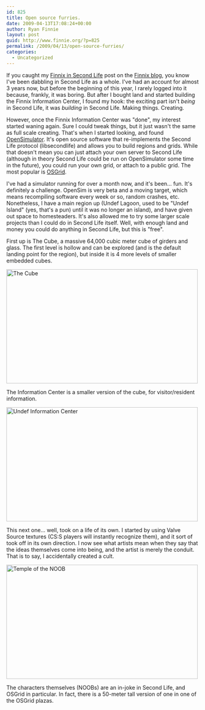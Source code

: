 ```yaml
---
id: 825
title: Open source furries.
date: 2009-04-13T17:08:24+00:00
author: Ryan Finnie
layout: post
guid: http://www.finnie.org/?p=825
permalink: /2009/04/13/open-source-furries/
categories:
  - Uncategorized
---
```

If you caught my [Finnix in Second Life](http://blog.finnix.org/2009/01/13/finnix-in-second-life/) post on the [Finnix blog](http://blog.finnix.org/), you know I've been dabbling in Second Life as a whole. I've had an account for almost 3 years now, but before the beginning of this year, I rarely logged into it because, frankly, it was boring. But after I bought land and started building the Finnix Information Center, I found my hook: the exciting part isn't _being_ in Second Life, it was _building_ in Second Life. Making things. Creating.

However, once the Finnix Information Center was "done", my interest started waning again. Sure I could tweak things, but it just wasn't the same as full scale creating. That's when I started looking, and found [OpenSimulator](http://opensimulator.org/). It's open source software that re-implements the Second Life protocol (libsecondlife) and allows you to build regions and grids. While that doesn't mean you can just attach your own server to Second Life (although in theory Second Life could be run on OpenSimulator some time in the future), you could run your own grid, or attach to a public grid. The most popular is [OSGrid](http://osgrid.org/).

I've had a simulator running for over a month now, and it's been... fun. It's definitely a challenge. OpenSim is very beta and a moving target, which means recompiling software every week or so, random crashes, etc. Nonetheless, I have a main region up (Undef Lagoon, used to be "Undef Island" (yes, that's a pun) until it was no longer an island), and have given out space to homesteaders. It's also allowed me to try some larger scale projects than I could do in Second Life itself. Well, with enough land and money you could do anything in Second Life, but this is "free".

First up is The Cube, a massive 64,000 cubic meter cube of girders and glass. The first level is hollow and can be explored (and is the default landing point for the region), but inside it is 4 more levels of smaller embedded cubes.

[<img src="http://farm4.static.flickr.com/3401/3337423774_337f360232.jpg" width="500" height="298" alt="The Cube" />](http://www.flickr.com/photos/fo0bar/3337423774/ "The Cube by fo0bar, on Flickr")

The Information Center is a smaller version of the cube, for visitor/resident information.

[<img src="http://farm4.static.flickr.com/3636/3336591599_7c614758cb.jpg" width="500" height="298" alt="Undef Information Center" />](http://www.flickr.com/photos/fo0bar/3336591599/ "Undef Information Center by fo0bar, on Flickr")

This next one... well, took on a life of its own. I started by using Valve Source textures (CS:S players will instantly recognize them), and it sort of took off in its own direction. I now see what artists mean when they say that the ideas themselves come into being, and the artist is merely the conduit. That is to say, I accidentally created a cult.

[<img src="http://farm4.static.flickr.com/3408/3336578345_132aaf2e8a.jpg" width="500" height="298" alt="Temple of the NOOB" />](http://www.flickr.com/photos/fo0bar/3336578345/ "Temple of the NOOB by fo0bar, on Flickr")

The characters themselves (NOOBs) are an in-joke in Second Life, and OSGrid in particular. In fact, there is a 50-meter tall version of one in one of the OSGrid plazas.